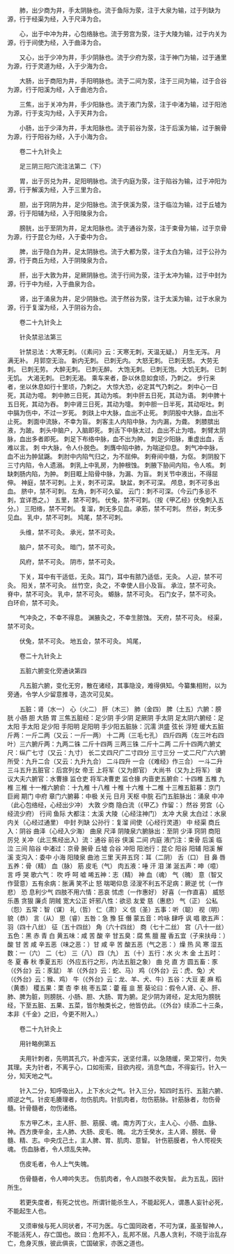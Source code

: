 <!-- { "loadSidebar": true } -->

　　肺，出少商为井，手太阴脉也。流于鱼际为荥，注于大泉为输，过于列缺为源，行于经渠为经，入于尺泽为合。

　　心，出于中冲为井，心包络脉也。流于劳宫为荥，注于大陵为输，过于内关为源，行于间使为经，入于曲泽为合。

　　又心，出于少冲为井，手少阴脉也。流于少府为荥，注于神门为输，过于通里为源，行于灵道为经，入于少海为合。

　　大肠，出于商阳为井，手阳明脉也。流于二间为荥，注于三间为输，过于合谷为源，行于阳溪为经，入于曲池为合。

　　三焦，出于关冲为井，手少阳脉也。流于液门为荥，注于中渚为输，过于阳池为源，行于支沟为经，入于天井为合。

　　小肠，出于少泽为井，手太阳脉也。流于前谷为荥，注于后溪为输，过于腕骨为源，行于阳谷为经，入于小海为合。

　　卷二十九针灸上

　　足三阴三阳穴流注法第二（下）

　　胃，出于厉兑为井，足阳明脉也。流于内庭为荥，注于陷谷为输，过于冲阳为源，行于解溪为经，入于三里为合。

　　胆，出于窍阴为井，足少阳脉也。流于侠溪为荥，注于临泣为输，过于丘墟为源，行于阳辅为经，入于阳陵泉为合。

　　膀胱，出于至阴为井，足太阳脉也。流于通谷为荥，注于束骨为输，过于京骨为源，行于昆仑为经，入于委中为合。

　　脾，出于隐白为井，足太阴脉也。流于大都为荥，注于太白为输，过于公孙为源，行于商丘为经，入于阴陵泉为合。

　　肝，出于大敦为井，足厥阴脉也。流于行间为荥，注于太冲为输，过于中封为源，行于中为经，入于曲泉为合。

　　肾，出于涌泉为井，足少阴脉也。流于然谷为荥，注于太溪为输，过于水泉为源，行于复溜为经，入于阴谷为合。

　　卷二十九针灸上

　　针灸禁忌法第三

　　针禁忌法：大寒无刺。（《素问》云：天寒无刺，天温无疑。） 月生无泻。 月满无补。 月郭空无治。 新内无刺。 已刺无内。 大怒无刺。 已刺无怒。 大劳无刺。 已刺无劳。 大醉无刺。 已刺无醉。 大饱无刺。 已刺无饱。 大饥无刺。 已刺无饥。 大渴无刺。 已刺无渴。 乘车来者，卧以休息如食顷，乃刺之。 步行来者，坐以休息如行十里顷，乃刺之。 大惊大恐，必定其气乃刺之。 刺中心一日死，其动为噫。 刺中肺三日死，其动为咳。 刺中肝五日死，其动为语。 刺中脾十五日死，其动为吞。 刺中肾三日死，其动为嚏。 刺中胆一日半死，其动呕吐。刺中膈为伤中，不过一岁死。 刺趺上中大脉，血出不止死。 刺阴股中大脉，血出不止死。 刺面中流脉，不幸为盲。 刺客主人内陷中脉，为内漏，为聋。 刺膝膑出液，为跛。 刺头中脑户，入脑即死。 刺舌下中脉太过，血出不止为喑。 刺臂太阴脉，血出多者即死。 刺足下布络中脉，血不出为肿。 刺足少阳脉，重虚出血，舌难以言。 刺 中大脉，令人仆脱色。 刺膺中陷中肺，为喘逆仰息。 刺气冲中脉，血不出为肿鼠鼷。 刺肘中内陷气归之，为不屈伸。 刺脊间中髓，为伛。 刺阴股下三寸内陷，令人遗溺。 刺乳上中乳房，为肿根蚀。 刺腋下胁间内陷，令人咳。 刺缺刺肠内陷，为肿。 刺目眶上陷骨中脉，为漏、为盲。 刺关节中液出，不得屈伸。 神庭，禁不可刺。上关，刺不可深。 缺盆，刺不可深。 颅息，刺不可多出血。 脐中，禁不可刺。 左角，刺不可久留。 云门：刺不可深。（今云门多忌不刺，宜详悉之。） 五里，禁不可刺。 伏兔，禁不可刺。（按《甲乙经》伏兔刺入五分。） 三阳络，禁不可刺。 复溜，刺无多见血。承筋，禁不可刺。 然谷，刺无多见血。 乳中，禁不可刺。 鸠尾，禁不可刺。

　　头维，禁不可灸。 承光，禁不可灸。

　　脑户，禁不可灸。 暗门，禁不可灸。

　　风府，禁不可灸。 阴市，禁不可灸。

　　下关，耳中有干适低，无灸。耳门，耳中有脓乃适低，无灸。 人迎，禁不可灸。 阳关，禁不可灸。 丝竹空，灸之，不幸使人目小及盲。 承泣，禁不可灸。 脊中，禁不可灸。 乳中，禁不可灸。 螈脉，禁不可灸。 石门女子，禁不可灸。 白环俞，禁不可灸。

　　气冲灸之，不幸不得息。 渊腋灸之，不幸生脓蚀。 天府，禁不可灸。 经渠，禁不可灸。

　　伏兔，禁不可灸。 地五会，禁不可灸。 鸠尾，

　　卷二十九针灸上

　　五脏六腑变化旁通诀第四

　　凡五脏六腑，变化无穷，散在诸经，其事隐没，难得俱知。今纂集相附，以为旁通，令学人少留意推寻，造次可见矣。

　　五脏：肾（水一） 心（火二） 肝（木三） 肺（金四） 脾（土五）六腑：膀胱 小肠 胆 大肠 胃 三焦五脏经：足少阴 手少阴 足厥阴 手太阴 足太阴六腑经：足太阳 手太阳 足少阳 手阳明 足阳明 手少阳五脏脉：沉濡 洪盛 弦长 浮短 缓大五脏斤两：一斤二两（又云：一斤一两） 十二两（三毛七孔） 四斤四两（左三叶右四叶）三六腑斤两：九两二铢 二斤十四两 三两三铢 二斤十二两 二斤十四两六腑丈尺：纵广七寸（又云：九寸） 长二丈四尺广二寸四分 三寸三分 一丈二尺广六六腑所受：九升二合（又云：九升九合） 二斗四升 一合（《难经》作三合） 一斗二升 三斗五升五脏官：后宫列女 帝王 上将军（又为郎官） 大尚书（又为上将军） 谏议大夫六腑官：水曹掾 监仓吏 将军决曹吏 监仓掾 内啬吏五腑俞：十四椎 五椎 九椎 三椎 十一椎六腑俞：十九椎 十八椎 十椎 十六椎 十二椎 十三椎五脏募：京门 巨阙 期门 中府 章门六腑募：中极 关元 日月 天枢 中脘 石门五脏脉出：涌泉 中冲（此心包络经，心经出少冲） 大敦 少商 隐白流（《甲乙》作留：）然谷 劳宫（心经流少府） 行间 鱼际 大都注：太溪 大陵（心经注神门） 太冲 大泉 太白过：水泉 内关（心经过通里） 中封 列缺 公孙行：复溜 间使（心经行灵道） 中 经渠 商丘入：阴谷 曲泽（心经入少海） 曲泉 尺泽 阴陵泉六腑脉出：至阴 少泽 窍阴 商阳 厉兑 关冲（此三焦经出入）流：通谷 前谷 侠溪 二间 内庭 液门注：束骨 后溪 临泣 三间 陷谷 中渚过：京骨 腕骨 丘墟 合谷 冲阳 阳池行：昆仑 阳谷 阳辅 阳溪 解溪 支沟入：委中 小海 阳陵泉 曲池 三里 天井五窍：耳（二阴） 舌（口） 目 鼻 唇五养：骨（精） 血（脉） 筋 皮毛（气） 肉五液：唾 汗 泪 涕 涎五声：呻（噫） 言 呼 哭 歌六气： 吹 呼 呵 嘘 唏五神：志（精） 神 血（魂） 气（魄） 意（智又作营意）五有余病：胀满 笑不止 怒 喘喝仰息 泾溲不利五不足病：厥逆 忧（一作悲） 恐 息利少气 四肢不用六情：恶哀 怵虑（一作惠好） 好喜（一作直喜） 威怒 乐愚 贪狠 廉贞 阴贼 宽大公正 奸邪八性：欲忌 友爱 慈（惠悲） 气（正） 公私（怨）五常：智（谋） 礼（哲） 仁（肃） 义 信（圣）五事：听（聪） 视（明） 貌（恭） 言（从） 思（睿）五咎：急 豫 狂 僭 蒙五音：吟咏 肆呼 讽 唱 歌五声：羽（四十八丝） 征（五十四丝） 角（六十四丝） 商（七十二丝） 宫（八十一丝）五色：黑 赤 青 白 黄五味：咸 苦 酸 辛 甘五臭：腐 焦 膻 腥 香五宜（子来扶母：）酸 甘 苦 咸 辛五恶（味之恶：）甘 咸 辛 苦 酸五恶（气之恶：）燥 热 风 寒 湿五数：一（六） 二（七） 三（八） 四（九） 五（十）五行：水 火 木 金 土五时：冬 夏 春 秋 季夏五形（外应五行之形，内法五脏之象） 曲 兑 直 方 圆五畜：豕（《外台》云：豕鼠） 羊（《外台》云：蛇、马） 鸡（《外台》云：虎、兔）犬（《外台》云：猴、鸡） 牛（《外台》云：龙、羊、犬、牛）五谷：大豆 麦 麻 稻（黄黍） 稷五果：栗 杏 李 桃 枣五菜：藿 薤 韭 葱 葵论曰：假令人肾、心、肝、肺、脾为脏，则膀胱、小肠、胆、大肠、胃为腑。足少阴为肾经，足太阳为膀胱经，下至五脏、五果、五菜，皆尔触类长之，他皆仿此。（《外台》续添二十三条，本非《千金》之旧，今更不附入。）

　　卷二十九针灸上

　　用针略例第五

　　夫用针刺者，先明其孔穴，补虚泻实，送坚付濡，以急随缓，荣卫常行，勿失其理。夫为针者，不离乎心，口如衔索，目欲内视，消息气血，不得妄行。针入一分，知天地之气。

　　针入二分，知呼吸出入，上下水火之气。针入三分，知四时五行、五脏六腑、顺逆之气。针皮毛腠理者，勿伤肌肉。针肌肉者，勿伤筋脉。针筋脉者，勿伤骨髓。针骨髓者，勿伤诸络。

　　东方甲乙木，主人肝、胆、筋膜、魂。南方丙丁火，主人心、小肠、血脉、神。西方庚辛金，主人肺、大肠、皮毛、魄。 北方壬癸水，主人肾、膀胱、骨髓、精、志。中央戊己土，主人脾、胃、肌肉、意智。 针伤筋膜者，令人愕视失魂。 伤血脉者，令人烦乱失神。

　　伤皮毛者，令人上气失魄。

　　伤骨髓者，令人呻吟失志。 伤肌肉者，令人四肢不收失智。 此为五乱，因针所生。

　　若更失度者，有死之忧也。所谓针能杀生人，不能起死人，谓愚人妄针必死，不能起生人也。

　　又须审候与死人同状者，不可为医。与亡国同政者，不可为谋，虽圣智神人，不能活死人，存亡国也。故曰：危邦不入，乱邦不居。凡愚人贪利，不晓于治乱存亡，危身灭族，彼此俱丧，亡国破家，亦医之道也。

